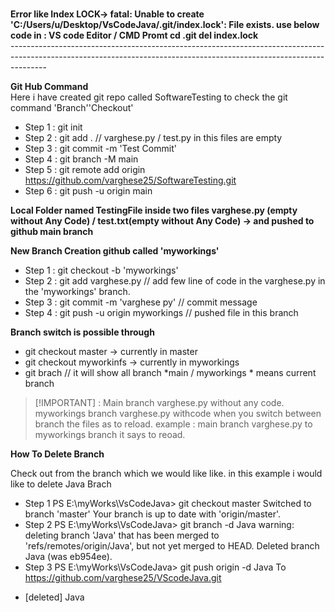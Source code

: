 <br>**Error like Index LOCK-> fatal: Unable to create 'C:/Users/u/Desktop/VsCodeJava/.git/index.lock': File exists. use below code in : VS code Editor / CMD Promt
cd .git
del index.lock**<br>
---------------------------------------------------------------------------------------------------------------------------------------------------------------------<br>

**Git Hub Command**<br>
Here i have created git repo called SoftwareTesting to check the git command 'Branch''Checkout'<br>
* Step 1 : git init
* Step 2 : git add . // varghese.py / test.py in this files are empty
* Step 3 : git commit -m 'Test Commit'
* Step 4 : git branch -M main
* Step 5 : git remote add origin https://github.com/varghese25/SoftwareTesting.git
* Step 6 : git push -u origin main<br>

**Local Folder named TestingFile inside two files varghese.py (empty without Any Code) / test.txt(empty without Any Code) -> and pushed to github main branch**<br>

**New Branch Creation github called 'myworkings'**<br>
* Step 1 : git checkout -b 'myworkings'
* Step 2 : git add varghese.py // add few line of code in the varghese.py in the 'myworkings' branch.
* Step 3 : git commit -m 'varghese py' // commit message
* Step 4 : git push  -u origin myworkings // pushed file in this branch<br>

**Branch switch is possible through**<br>

* git checkout master -> currently in master
* git checkout myworkinfs -> currently in myworkings 
* git brach // it will show all branch    *main / myworkings * means current branch<br>


> [!IMPORTANT]  : Main branch varghese.py without any code. myworkings branch varghese.py withcode when you switch between branch the files as to reload. 
 example : main branch varghese.py to myworkings branch it says to reoad.<br>




**How To Delete Branch**

Check out from the branch which we would like like. in this example i would like to delete Java Brach<br>

* Step 1 PS E:\myWorks\VsCodeJava> git checkout master
Switched to branch 'master'
Your branch is up to date with 'origin/master'.
* Step 2 PS E:\myWorks\VsCodeJava> git branch -d Java
warning: deleting branch 'Java' that has been merged to
         'refs/remotes/origin/Java', but not yet merged to HEAD.
Deleted branch Java (was eb954ee).
* Step 3 PS E:\myWorks\VsCodeJava> git push origin -d Java
To https://github.com/varghese25/VScodeJava.git
 - [deleted]         Java
